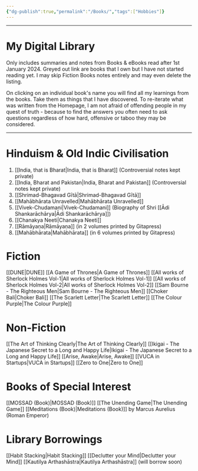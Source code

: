 ```yaml
---
{"dg-publish":true,"permalink":"/Books/","tags":["Hobbies"]}
---
```



----
# My Digital Library
Only includes summaries and notes from Books & eBooks read after 1st January 2024.
Greyed out link are books that I own but I have not started reading yet.
I may skip Fiction Books notes entirely and may even delete the listing.

On clicking on an individual book's name you will find all my learnings from the books. Take them as things that I have discovered. To re-iterate what was written from the Homepage, I am not afraid of offending people in my quest of truth - because to find the answers you often need to ask questions regardless of how hard, offensive or taboo they may be considered.

---
# Hinduism & Old Indic Civilisation
1. [[India, that is Bharat\|India, that is Bharat]] (Controversial notes kept private)
2. [[India, Bharat and Pakistan\|India, Bharat and Pakistan]] (Controversial notes kept private)
3. [[Shrimad-Bhagavad Gītā\|Shrimad-Bhagavad Gītā]] 
4. [[Mahābhārata Unravelled\|Mahābhārata Unravelled]] 
5. [[Vivek-Chudamani\|Vivek-Chudamani]] (Biography of Shri [[Ādi Shankarāchārya\|Ādi Shankarāchārya]])
6. [[Chanakya Neeti\|Chanakya Neeti]] 
7. [[Rāmāyaṇa\|Rāmāyaṇa]] (in 2 volumes printed by Gitapress) 
8. [[Mahābhārata\|Mahābhārata]] (in 6 volumes printed by Gitapress)

# Fiction
[[DUNE\|DUNE]]
[[A Game of Thrones\|A Game of Thrones]]
[[All works of Sherlock Holmes Vol-1\|All works of Sherlock Holmes Vol-1]]
[[All works of Sherlock Holmes Vol-2\|All works of Sherlock Holmes Vol-2]]
[[Sam Bourne - The Righteous Men\|Sam Bourne - The Righteous Men]]
[[Choker Bali\|Choker Bali]]
[[The Scarlett Letter\|The Scarlett Letter]]
[[The Colour Purple\|The Colour Purple]]
# Non-Fiction
[[The Art of Thinking Clearly\|The Art of Thinking Clearly]]
[[Ikigai - The Japanese Secret to a Long and Happy Life\|Ikigai - The Japanese Secret to a Long and Happy Life]]
[[Arise, Awake\|Arise, Awake]]
[[VUCA in Startups\|VUCA in Startups]]
[[Zero to One\|Zero to One]]

# Books of Special Interest
[[MOSSAD (Book)\|MOSSAD (Book)]]
[[The Unending Game\|The Unending Game]]
[[Meditations (Book)\|Meditations (Book)]] by Marcus Aurelius (Roman Emperor)

# Library Borrowings
[[Habit Stacking\|Habit Stacking]]
[[Declutter your Mind\|Declutter your Mind]]
[[Kautilya Arthashāstra\|Kautilya Arthashāstra]] (will borrow soon)

